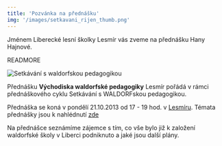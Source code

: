 ```yaml
---
title: 'Pozvánka na přednášku'
img: '/images/setkavani_rijen_thumb.png'
---
```


Jménem Liberecké lesní školky Lesmír vás zveme na přednášku Hany Hajnové.

READMORE

![Setkávání s waldorfskou pedagogikou](/images/setkavani_rijen.jpg)

Přednášku **Východiska waldorfské pedagogiky** Lesmír pořádá v rámci přednáškového cyklu Setkávání s WALDORFskou pedagogikou.

Přednáška se koná v pondělí 21.10.2013 od 17 - 19 hod. v [Lesmíru]( http://www.lesmir.cz). Témata přednášky jsou k nahlédnutí [zde](https://461ef5b5-a-4412e83f-s-sites.googlegroups.com/a/lesmir.cz/lesmir/home/setkavani%20-%20rijen.jpg?attachauth=ANoY7cpHb4YU9mADBJ4LhtX-Zjm49K1h7Nxa6XqJ1UVkeEccrIRN2lUaJJMnKZ64XUTV130Qx3sqOEK-H2y8WBBi2cZYUz6ahIyy_dGnKeX3lLUUkO-_AfTLh4X1FFMD10F6RjVAJ50eQ2XqYf8yYu7hn2HzEZZJdy9qL-nlwL6sibrv_itbL3bOoWvIUvtasAld3c2XHrSsOuQ_lrm8f6g116d3qZ6KgA%3D%3D&attredirects=0)

Na přednášce seznámíme zájemce s tím, co vše bylo již k založení waldorfské školy v Liberci podniknuto a jaké jsou další plány.
